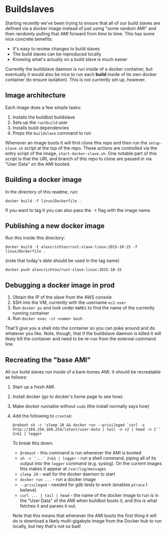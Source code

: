 # Buildslaves

Starting recently we've been trying to ensure that all of our build slaves are
defined via a docker image instead of just using "some random AMI" and then
randomly pulling that AMI forward from time to time. This has some nice concrete
benefits:

* It's easy to review changes to build slaves
* The build slaves can be reproduced locally
* Knowing what's actually on a build slave is much easier

Currently the buildslave daemon is run inside of a docker container, but
eventually it would also be nice to run each **build** inside of its own docker
container (to ensure isolation). This is not currently set up, however.

## Image architecture

Each image does a few simple tasks:

1. Installs the buildbot buildslave
2. Sets up the `rustbuild` user
3. Installs build dependencies
4. Preps the `buildslave` command to run

Whenever an image boots it will first clone this repo and then run the
`setup-slave.sh` script at the top of the repo. These actions are controlled via
the entry script of the image, `start-docker-slave.sh`. One notable part of this
script is that the URL and branch of this repo to clone are passed in via "User
Data" on the AMI booted.

## Building a docker image

In the directory of this readme, run:

```
docker build -f linux/Dockerfile .
```

If you want to tag it you can also pass the `-t` flag with the image name.

## Publishing a new docker image

Run this inside this directory:

```
docker build -t alexcrichton/rust-slave-linux:2015-10-15 -f linux/Dockerfile .
```

(note that today's date should be used in the tag name)

```
docker push alexcrichton/rust-slave-linux:2015-10-15
```

## Debugging a docker image in prod

1. Obtain the IP of the slave from the AWS console
2. SSH into the VM, currently with the username `ec2-user`
3. Run `docker ps` and look under `NAMES` to find the name of the currently
   running container
4. Run `docker exec -it <name> bash`

That'll give you a shell into the container so you can poke around and do
whatever you like. Note, though, that if the buildslave daemon is killed it will
likely kill the container and need to be re-run from the external command line.

## Recreating the "base AMI"

All our build slaves run inside of a bare-bones AMI. It should be recreatable as
follows:

1. Start up a fresh AMI.
2. Install docker (go to docker's home page to see how)
3. Make docker runnable without `sudo` (the install normally says how)
4. Add the following to `crontab`:

    ```
    @reboot sh -c 'sleep 20 && docker run --privileged `curl -s http://169.254.169.254/latest/user-data | tail -n +2 | head -n 1`' 2>&1 | logger
    ```

   To break this down:

   * `@reboot` - this command is run whenever the AMI is booted
   * `sh -c '...' 2>&1 | logger` - run a shell command, piping all of its output
     into the `logger` command (e.g. syslog). On the current images this makes
     it appear at `/var/log/messages`
   * `sleep 20` - wait for the docker daemon to start
   * `docker run ...` - run a docker image
   * `--privileged` - needed for gdb tests to work (enables `ptrace` I believe)
   * `curl ... | tail | head` - the name of the docker image to run is in the
     "User Data" of the AMI when buildbot boots it, and this is what fetches it
     and parses it out.

   Note that this means that whenever the AMI boots the first thing it will do
   is download a likely multi-gigabyte image from the Docker hub to run locally,
   but hey that's not so bad!
